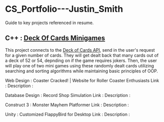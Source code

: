# CS_Portfolio---Justin_Smith
Guide to key projects referenced in resume.

## C++ : [Deck Of Cards Minigames](https://github.com/jtsmith7248/Deck-Of-Cards-Game_ITCS-2550-Final)
  This project connects to the [Deck of Cards API](https://www.deckofcardsapi.com/), send in the user's request for a given number of cards. They will get dealt back that many cards out of a deck of 52 or 54, depnding on if the game requires jokers. Then, the user will play one of two mini games using these randomly dealt cards utilizing searching and sorting algorithms while maintaining basic principles of OOP. 


Web Design : Coaster Cracked! | Website for Roller Coaster Enthusiasts
  Link : 
  Description : 


Database Design : Record Shop Simulation
  Link : 
  Description : 


Construct 3 : Monster Mayhem Platformer 
  Link : 
  Description : 


Unity : Customized FlappyBird for Desktop
  Link : 
  Description : 


